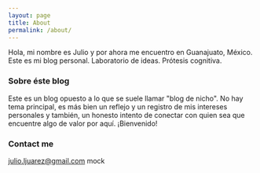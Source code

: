 ```yaml
---
layout: page
title: About
permalink: /about/
---
```

Hola, mi nombre es Julio y por ahora me encuentro en Guanajuato, México. 
Este es mi blog personal. Laboratorio de ideas. Prótesis cognitiva.

### Sobre éste blog
Este es un blog opuesto a lo que se suele llamar "blog de nicho". No hay tema principal, es más bien un reflejo y un registro de mis intereses personales y también, un honesto intento de conectar con quien sea que encuentre algo de valor por aquí. ¡Bienvenido!


### Contact me

[julio.ljuarez@gmail.com](mailto:julio.ljuarez@gmail.com)
mock

